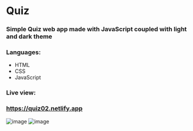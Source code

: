 # Quiz

### Simple Quiz web app made with JavaScript coupled with light and dark theme
### Languages:
* HTML
* CSS
* JavaScript
### Live view:
### https://quiz02.netlify.app
![image](https://user-images.githubusercontent.com/81018331/227926994-82854344-b5dd-4eff-a709-3110104f62eb.png)
![image](https://user-images.githubusercontent.com/81018331/227928668-9d94e52d-b14c-4193-81ba-bd26c45d24aa.png)
